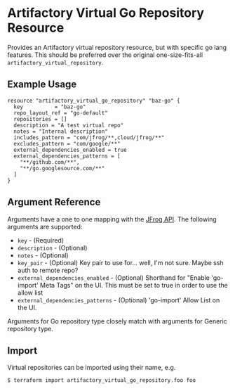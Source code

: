 # Artifactory Virtual Go Repository Resource

Provides an Artifactory virtual repository resource, but with specific go lang features. This should be preferred over the original
one-size-fits-all `artifactory_virtual_repository`.

## Example Usage

```hcl
resource "artifactory_virtual_go_repository" "baz-go" {
  key          = "baz-go"
  repo_layout_ref = "go-default"
  repositories = []
  description = "A test virtual repo"
  notes = "Internal description"
  includes_pattern = "com/jfrog/**,cloud/jfrog/**"
  excludes_pattern = "com/google/**"
  external_dependencies_enabled = true
  external_dependencies_patterns = [
    "**/github.com/**",
    "**/go.googlesource.com/**"
  ]
}
```

## Argument Reference

Arguments have a one to one mapping with the [JFrog API](https://www.jfrog.com/confluence/display/RTF/Repository+Configuration+JSON). The following arguments are supported:

* `key` - (Required)
* `description` - (Optional)
* `notes` - (Optional)
* `key_pair` - (Optional) Key pair to use for... well, I'm not sure. Maybe ssh auth to remote repo?
* `external_dependencies_enabled` - (Optional) Shorthand for "Enable 'go-import' Meta Tags" on the UI. This must be set to true in order to use the allow list
* `external_dependencies_patterns` - (Optional) 'go-import' Allow List on the UI.

Arguments for Go repository type closely match with arguments for Generic repository type.

## Import

Virtual repositories can be imported using their name, e.g.

```
$ terraform import artifactory_virtual_go_repository.foo foo
```
